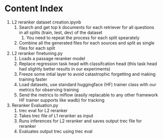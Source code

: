 # Content Index

1. L2 reranker dataset creation.ipynb
   1. Search and get top k documents for each retriever for all questions in all splits (train, test, dev) of the dataset
      1. You need to repeat the process for each split spearately
   2. Combine all the generated files for each sources and split as single files for each split
2. L2 reranker finetuning.py
   1. Loads a passage reranker model
   2. Replace regression task head with classifcation head (this task head had slightly better results in our experiments)
   3. Freeze some intial layer to avoid catastrophic forgetting and making training faster
   4. Load datasets, use standard huggingface (HF) trainer class with our metrics for observing training
   5. Send the metrics to mlflow (easily replacable to any other framework HF trainer supports like wadb) for tracking
3. Reranker Evaluation.py
   1. trec eval for L2 reranker
   2. Takes trec file of L1 reranker as input
   3. Runs inferences for L2 reranker and saves output trec file for reranker
   4. Evaluates output trec using trec eval
